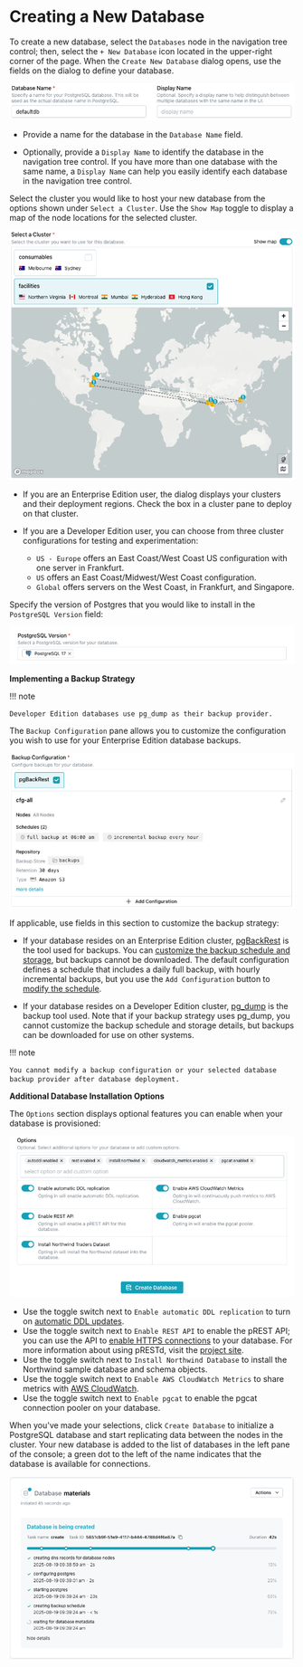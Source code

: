 # Creating a New Database

To create a new database, select the `Databases` node in the navigation tree control; then, select the `+ New Database` icon located in the upper-right corner of the page. When the `Create New Database` dialog opens, use the fields on the dialog to define your database.

![Creating a Database](../images/create_new_db.png)

* Provide a name for the database in the `Database Name` field.

* Optionally, provide a `Display Name` to identify the database in the navigation tree control.  If you have more than one database with the same name, a `Display Name` can help you easily identify each database in the navigation tree control.

Select the cluster you would like to host your new database from the options shown under `Select a Cluster`.  Use the `Show Map` toggle to display a map of the node locations for the selected cluster.

![Creating a Database](../images/create_new_db_cluster_map.png)

  * If you are an Enterprise Edition user, the dialog displays your clusters and their deployment regions. Check the box in a cluster pane to deploy on that cluster.
  * If you are a Developer Edition user, you can choose from three cluster configurations for testing and experimentation:

    * `US - Europe` offers an East Coast/West Coast US configuration with one server in Frankfurt.
    * `US` offers an East Coast/Midwest/West Coast configuration.
    * `Global` offers servers on the West Coast, in Frankfurt, and Singapore.

Specify the version of Postgres that you would like to install in the `PostgreSQL Version` field:

![Creating a Database](../images/create_new_db_cluster_version.png)

**Implementing a Backup Strategy**

!!! note

    Developer Edition databases use pg_dump as their backup provider.

The `Backup Configuration` pane allows you to customize the configuration you wish to use for your Enterprise Edition database backups.

![Selecting a Backup provider](../images/select_backup_provider.png)

If applicable, use fields in this section to customize the backup strategy:

* If your database resides on an Enterprise Edition cluster, [pgBackRest](../backup/backup_providers.mdx#using-pgbackrest-for-backups) is the tool used for backups. You can [customize the backup schedule and storage](../backup/backup_providers.mdx#customizing-backup-details-for-pgbackrest), but backups cannot be downloaded. The default configuration defines a schedule that includes a daily full backup, with hourly incremental backups, but you use the `Add Configuration` button to [modify the schedule](../backup/backup_providers.mdx#customizing-backup-details-for-pgbackrest).

* If your database resides on a Developer Edition cluster, [pg_dump](../backup/backup_providers.mdx#using-pg_dump-for-backups) is the backup tool used. Note that if your backup strategy uses pg_dump, you cannot customize the backup schedule and storage details, but backups can be downloaded for use on other systems.

!!! note

    You cannot modify a backup configuration or your selected database backup provider after database deployment.

**Additional Database Installation Options**

The `Options` section displays optional features you can enable when your database is provisioned:

![Selecting database options](../images/create_db_options.png)

* Use the toggle switch next to `Enable automatic DDL replication` to turn on [automatic DDL updates](https://docs.pgedge.com/platform/advanced/autoddl).
* Use the toggle switch next to `Enable REST API` to enable the pREST API; you can use the API to [enable HTTPS connections](https://docs.pgedge.com/cloud/connecting/https) to your database.  For more information about using pRESTd, visit the [project site](https://docs.prestd.com/).
* Use the toggle switch next to `Install Northwind Database` to install the Northwind sample database and schema objects. 
* Use the toggle switch next to `Enable AWS CloudWatch Metrics` to share metrics with [AWS CloudWatch](https://aws.amazon.com/cloudwatch/).
* Use the toggle switch next to `Enable pgcat` to enable the pgcat connection pooler on your database.

When you've made your selections, click `Create Database` to initialize a PostgreSQL database and start replicating data between the nodes in the cluster. Your new database is added to the list of databases in the left pane of the console; a green dot to the left of the name indicates that the database is available for connections.

![Initializing a Cluster](../images/initializing.png)

